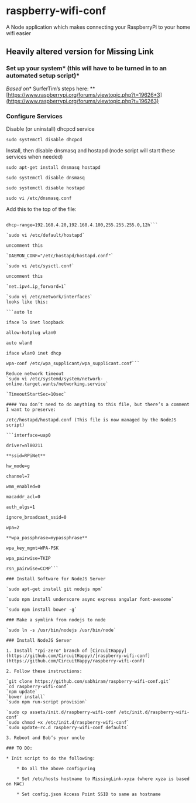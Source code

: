 # raspberry-wifi-conf

A Node application which makes connecting your RaspberryPi to your home wifi easier

## Heavily altered version for Missing Link

### Set up your system* (this will have to be turned in to an automated setup script)*

*Based on** SurferTim’s steps here: **[https://www.raspberrypi.org/forums/viewtopic.php?t=19626*3](https://www.raspberrypi.org/forums/viewtopic.php?t=196263)

### Configure Services

Disable (or uninstall) dhcpcd service

`sudo systemctl disable dhcpcd`

Install, then disable dnsmasq and hostapd (node script will start these services when needed)

`sudo apt-get install dnsmasq hostapd`

`sudo systemctl disable dnsmasq`

`sudo systemctl disable hostapd`

`sudo vi /etc/dnsmasq.conf`

Add this to the top of the file:

```interface=uap0

dhcp-range=192.168.4.20,192.168.4.100,255.255.255.0,12h```

`sudo vi /etc/default/hostapd`

uncomment this

`DAEMON_CONF="/etc/hostapd/hostapd.conf"`

`sudo vi /etc/sysctl.conf`

uncomment this

`net.ipv4.ip_forward=1`

`sudo vi /etc/network/interfaces`
looks like this:

```auto lo

iface lo inet loopback

allow-hotplug wlan0

auto wlan0

iface wlan0 inet dhcp

wpa-conf /etc/wpa_supplicant/wpa_supplicant.conf```

Reduce network timeout
`sudo vi /etc/systemd/system/network-online.target.wants/networking.service`

`TimeoutStartSec=10sec`

#### You don’t need to do anything to this file, but there’s a comment I want to preserve:

/etc/hostapd/hostapd.conf (This file is now managed by the NodeJS script)

```interface=uap0

driver=nl80211

**ssid=RPiNet**

hw_mode=g

channel=7

wmm_enabled=0

macaddr_acl=0

auth_algs=1

ignore_broadcast_ssid=0

wpa=2

**wpa_passphrase=mypassphrase**

wpa_key_mgmt=WPA-PSK

wpa_pairwise=TKIP

rsn_pairwise=CCMP```

### Install Software for NodeJS Server

`sudo apt-get install git nodejs npm`

`sudo npm install underscore async express angular font-awesome`

`sudo npm install bower -g`

### Make a symlink from nodejs to node

`sudo ln -s /usr/bin/nodejs /usr/bin/node`

### Install NodeJS Server

1. Install "rpi-zero" branch of [CircuitHappy](https://github.com/CircuitHappy)/[raspberry-wifi-conf](https://github.com/CircuitHappy/raspberry-wifi-conf)

2. Follow these instructions:

`git clone https://github.com/sabhiram/raspberry-wifi-conf.git`
`cd raspberry-wifi-conf`
`npm update`
`bower install`
`sudo npm run-script provision`

`sudo cp assets/init.d/raspberry-wifi-conf /etc/init.d/raspberry-wifi-conf`
`sudo chmod +x /etc/init.d/raspberry-wifi-conf`
`sudo update-rc.d raspberry-wifi-conf defaults`

3. Reboot and Bob’s your uncle

### TO DO:

* Init script to do the following:

    * Do all the above configuring

    * Set /etc/hosts hostname to MissingLink-xyza (where xyza is based on MAC)

    * Set config.json Access Point SSID to same as hostname

